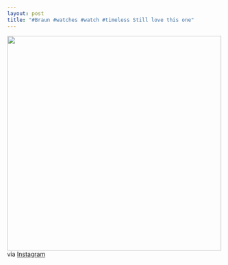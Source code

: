 ```yaml
---
layout: post
title: "#Braun #watches #watch #timeless Still love this one"
---
```


<p><img class="img-responsive" src="http://distilleryimage7.s3.amazonaws.com/f6264c4e6a1d11e2968922000a9f38c5_7.jpg" width="500" class="img-polaroid"/><br />
via <a href="http://instagr.am/p/VEhIuymVpb">Instagram</a></p>
